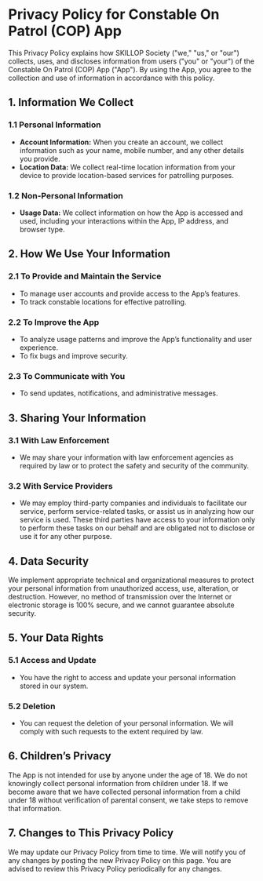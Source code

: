 # Privacy Policy for Constable On Patrol (COP) App

This Privacy Policy explains how SKILLOP Society ("we," "us," or "our") collects, uses, and discloses information from users ("you" or "your") of the Constable On Patrol (COP) App ("App"). By using the App, you agree to the collection and use of information in accordance with this policy.

## 1. Information We Collect

### 1.1 Personal Information
- **Account Information:** When you create an account, we collect information such as your name, mobile number, and any other details you provide.
- **Location Data:** We collect real-time location information from your device to provide location-based services for patrolling purposes.

### 1.2 Non-Personal Information
- **Usage Data:** We collect information on how the App is accessed and used, including your interactions within the App, IP address, and browser type.

## 2. How We Use Your Information

### 2.1 To Provide and Maintain the Service
- To manage user accounts and provide access to the App’s features.
- To track constable locations for effective patrolling.

### 2.2 To Improve the App
- To analyze usage patterns and improve the App’s functionality and user experience.
- To fix bugs and improve security.

### 2.3 To Communicate with You
- To send updates, notifications, and administrative messages.

## 3. Sharing Your Information

### 3.1 With Law Enforcement
- We may share your information with law enforcement agencies as required by law or to protect the safety and security of the community.

### 3.2 With Service Providers
- We may employ third-party companies and individuals to facilitate our service, perform service-related tasks, or assist us in analyzing how our service is used. These third parties have access to your information only to perform these tasks on our behalf and are obligated not to disclose or use it for any other purpose.

## 4. Data Security
We implement appropriate technical and organizational measures to protect your personal information from unauthorized access, use, alteration, or destruction. However, no method of transmission over the Internet or electronic storage is 100% secure, and we cannot guarantee absolute security.

## 5. Your Data Rights

### 5.1 Access and Update
- You have the right to access and update your personal information stored in our system.

### 5.2 Deletion
- You can request the deletion of your personal information. We will comply with such requests to the extent required by law.

## 6. Children’s Privacy
The App is not intended for use by anyone under the age of 18. We do not knowingly collect personal information from children under 18. If we become aware that we have collected personal information from a child under 18 without verification of parental consent, we take steps to remove that information.

## 7. Changes to This Privacy Policy
We may update our Privacy Policy from time to time. We will notify you of any changes by posting the new Privacy Policy on this page. You are advised to review this Privacy Policy periodically for any changes.
